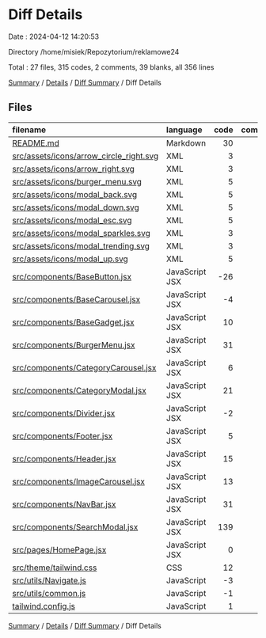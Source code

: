 # Diff Details

Date : 2024-04-12 14:20:53

Directory /home/misiek/Repozytorium/reklamowe24

Total : 27 files,  315 codes, 2 comments, 39 blanks, all 356 lines

[Summary](results.md) / [Details](details.md) / [Diff Summary](diff.md) / Diff Details

## Files
| filename | language | code | comment | blank | total |
| :--- | :--- | ---: | ---: | ---: | ---: |
| [README.md](/README.md) | Markdown | 30 | 0 | 7 | 37 |
| [src/assets/icons/arrow_circle_right.svg](/src/assets/icons/arrow_circle_right.svg) | XML | 3 | 0 | 0 | 3 |
| [src/assets/icons/arrow_right.svg](/src/assets/icons/arrow_right.svg) | XML | 3 | 0 | 0 | 3 |
| [src/assets/icons/burger_menu.svg](/src/assets/icons/burger_menu.svg) | XML | 5 | 0 | 0 | 5 |
| [src/assets/icons/modal_back.svg](/src/assets/icons/modal_back.svg) | XML | 5 | 0 | 0 | 5 |
| [src/assets/icons/modal_down.svg](/src/assets/icons/modal_down.svg) | XML | 5 | 0 | 0 | 5 |
| [src/assets/icons/modal_esc.svg](/src/assets/icons/modal_esc.svg) | XML | 5 | 0 | 0 | 5 |
| [src/assets/icons/modal_sparkles.svg](/src/assets/icons/modal_sparkles.svg) | XML | 3 | 0 | 0 | 3 |
| [src/assets/icons/modal_trending.svg](/src/assets/icons/modal_trending.svg) | XML | 3 | 0 | 0 | 3 |
| [src/assets/icons/modal_up.svg](/src/assets/icons/modal_up.svg) | XML | 5 | 0 | 0 | 5 |
| [src/components/BaseButton.jsx](/src/components/BaseButton.jsx) | JavaScript JSX | -26 | 0 | -4 | -30 |
| [src/components/BaseCarousel.jsx](/src/components/BaseCarousel.jsx) | JavaScript JSX | -4 | 1 | -1 | -4 |
| [src/components/BaseGadget.jsx](/src/components/BaseGadget.jsx) | JavaScript JSX | 10 | 0 | 0 | 10 |
| [src/components/BurgerMenu.jsx](/src/components/BurgerMenu.jsx) | JavaScript JSX | 31 | 0 | 4 | 35 |
| [src/components/CategoryCarousel.jsx](/src/components/CategoryCarousel.jsx) | JavaScript JSX | 6 | 0 | 3 | 9 |
| [src/components/CategoryModal.jsx](/src/components/CategoryModal.jsx) | JavaScript JSX | 21 | 0 | 4 | 25 |
| [src/components/Divider.jsx](/src/components/Divider.jsx) | JavaScript JSX | -2 | 0 | 0 | -2 |
| [src/components/Footer.jsx](/src/components/Footer.jsx) | JavaScript JSX | 5 | -1 | 0 | 4 |
| [src/components/Header.jsx](/src/components/Header.jsx) | JavaScript JSX | 15 | 0 | 3 | 18 |
| [src/components/ImageCarousel.jsx](/src/components/ImageCarousel.jsx) | JavaScript JSX | 13 | 0 | 1 | 14 |
| [src/components/NavBar.jsx](/src/components/NavBar.jsx) | JavaScript JSX | 31 | 0 | 7 | 38 |
| [src/components/SearchModal.jsx](/src/components/SearchModal.jsx) | JavaScript JSX | 139 | 0 | 14 | 153 |
| [src/pages/HomePage.jsx](/src/pages/HomePage.jsx) | JavaScript JSX | 0 | 0 | -1 | -1 |
| [src/theme/tailwind.css](/src/theme/tailwind.css) | CSS | 12 | 2 | 3 | 17 |
| [src/utils/Navigate.js](/src/utils/Navigate.js) | JavaScript | -3 | 0 | -1 | -4 |
| [src/utils/common.js](/src/utils/common.js) | JavaScript | -1 | 0 | 0 | -1 |
| [tailwind.config.js](/tailwind.config.js) | JavaScript | 1 | 0 | 0 | 1 |

[Summary](results.md) / [Details](details.md) / [Diff Summary](diff.md) / Diff Details